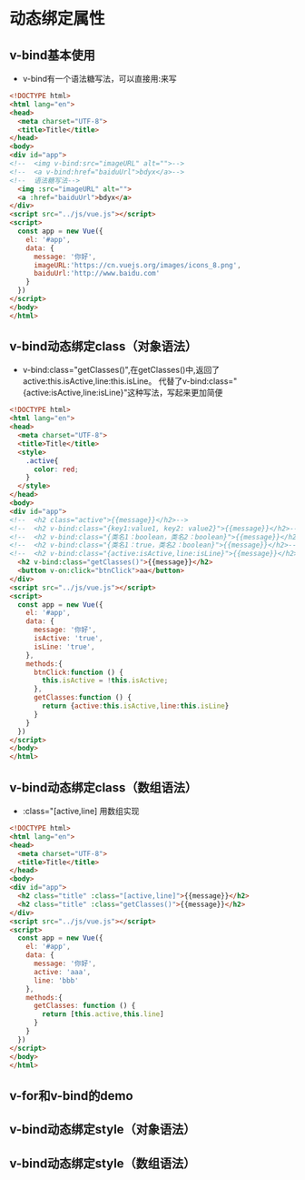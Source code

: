 # 动态绑定属性

## v-bind基本使用

+ v-bind有一个语法糖写法，可以直接用:来写

```html
<!DOCTYPE html>
<html lang="en">
<head>
  <meta charset="UTF-8">
  <title>Title</title>
</head>
<body>
<div id="app">
<!--  <img v-bind:src="imageURL" alt="">-->
<!--  <a v-bind:href="baiduUrl">bdyx</a>-->
<!--  语法糖写法-->
  <img :src="imageURL" alt="">
  <a :href="baiduUrl">bdyx</a>
</div>
<script src="../js/vue.js"></script>
<script>
  const app = new Vue({
    el: '#app',
    data: {
      message: '你好',
      imageURL:'https://cn.vuejs.org/images/icons_8.png',
      baiduUrl:'http://www.baidu.com'
    }
  })
</script>
</body>
</html>
```

## v-bind动态绑定class（对象语法）

+ v-bind:class="getClasses()",在getClasses()中,返回了active:this.isActive,line:this.isLine。
代替了v-bind:class="{active:isActive,line:isLine}"这种写法，写起来更加简便

```html
<!DOCTYPE html>
<html lang="en">
<head>
  <meta charset="UTF-8">
  <title>Title</title>
  <style>
    .active{
      color: red;
    }
  </style>
</head>
<body>
<div id="app">
<!--  <h2 class="active">{{message}}</h2>-->
<!--  <h2 v-bind:class="{key1:value1, key2: value2}">{{message}}</h2>-->
<!--  <h2 v-bind:class="{类名1：boolean，类名2：boolean}">{{message}}</h2>-->
<!--  <h2 v-bind:class="{类名1：true，类名2：boolean}">{{message}}</h2>-->
<!--  <h2 v-bind:class="{active:isActive,line:isLine}">{{message}}</h2>-->
  <h2 v-bind:class="getClasses()">{{message}}</h2>
  <button v-on:click="btnClick">aa</button>
</div>
<script src="../js/vue.js"></script>
<script>
  const app = new Vue({
    el: '#app',
    data: {
      message: '你好',
      isActive: 'true',
      isLine: 'true',
    },
    methods:{
      btnClick:function () {
        this.isActive = !this.isActive;
      },
      getClasses:function () {
        return {active:this.isActive,line:this.isLine}
      }
    }
  })
</script>
</body>
</html>
```

## v-bind动态绑定class（数组语法）

+ :class="[active,line] 用数组实现

```html
<!DOCTYPE html>
<html lang="en">
<head>
  <meta charset="UTF-8">
  <title>Title</title>
</head>
<body>
<div id="app">
  <h2 class="title" :class="[active,line]">{{message}}</h2>
  <h2 class="title" :class="getClasses()">{{message}}</h2>
</div>
<script src="../js/vue.js"></script>
<script>
  const app = new Vue({
    el: '#app',
    data: {
      message: '你好',
      active: 'aaa',
      line: 'bbb'
    },
    methods:{
      getClasses: function () {
        return [this.active,this.line]
      }
    }
  })
</script>
</body>
</html>
```
## v-for和v-bind的demo

## v-bind动态绑定style（对象语法）

## v-bind动态绑定style（数组语法）

